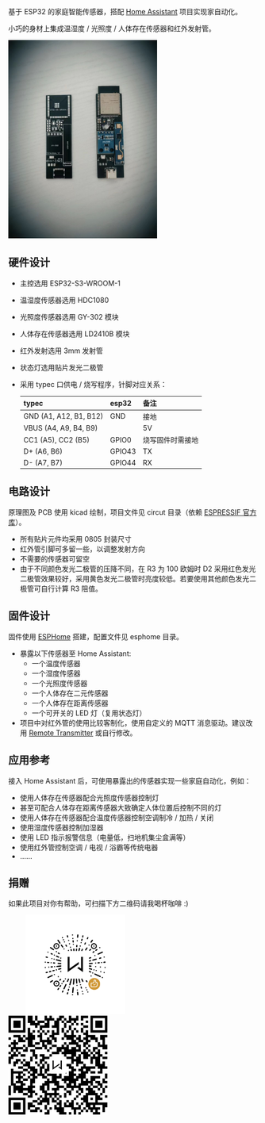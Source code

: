 基于 ESP32 的家庭智能传感器，搭配 [Home Assistant](https://www.home-assistant.io/) 项目实现家自动化。

小巧的身材上集成温湿度 / 光照度 / 人体存在传感器和红外发射管。

<img src="pic/pic.jpeg" width="300"/>

## 硬件设计
* 主控选用 ESP32-S3-WROOM-1
* 温湿度传感器选用 HDC1080
* 光照度传感器选用 GY-302 模块
* 人体存在传感器选用 LD2410B 模块
* 红外发射选用 3mm 发射管
* 状态灯选用贴片发光二极管
* 采用 typec 口供电 / 烧写程序，针脚对应关系：

    | typec | esp32 | 备注 |
    |---|---|---|
    | GND (A1, A12, B1, B12) | GND | 接地 |
    | VBUS (A4, A9, B4, B9) | | 5V |
    | CC1 (A5), CC2 (B5) | GPIO0 | 烧写固件时需接地 |
    | D+ (A6, B6) | GPIO43 | TX |
    | D- (A7, B7) | GPIO44 | RX |

## 电路设计
原理图及 PCB 使用 kicad 绘制，项目文件见 circut 目录（依赖 [ESPRESSIF 官方库](https://github.com/espressif/kicad-libraries)）。

* 所有贴片元件均采用 0805 封装尺寸
* 红外管引脚可多留一些，以调整发射方向
* 不需要的传感器可留空
* 由于不同颜色发光二极管的压降不同，在 R3 为 100 欧姆时 D2 采用红色发光二极管效果较好，采用黄色发光二极管时亮度较低。若要使用其他颜色发光二极管可自行计算 R3 阻值。

## 固件设计
固件使用 [ESPHome](https://esphome.io/) 搭建，配置文件见 esphome 目录。

* 暴露以下传感器至 Home Assistant:
    * 一个温度传感器
    * 一个湿度传感器
    * 一个光照度传感器
    * 一个人体存在二元传感器
    * 一个人体存在距离传感器
    * 一个可开关的 LED 灯（复用状态灯）
* 项目中对红外管的使用比较客制化，使用自定义的 MQTT 消息驱动。建议改用 [Remote Transmitter](https://esphome.io/components/remote_transmitter.html) 或自行修改。

## 应用参考
接入 Home Assistant 后，可使用暴露出的传感器实现一些家庭自动化，例如：
* 使用人体存在传感器配合光照度传感器控制灯
* 甚至可配合人体存在距离传感器大致确定人体位置后控制不同的灯
* 使用人体存在传感器配合温度传感器控制空调制冷 / 加热 / 关闭
* 使用湿度传感器控制加湿器
* 使用 LED 指示报警信息（电量低，扫地机集尘盒满等）
* 使用红外管控制空调 / 电视 / 浴霸等传统电器
* ……

## 捐赠
如果此项目对你有帮助，可扫描下方二维码请我喝杯咖啡 :)

&nbsp;&nbsp;&nbsp;&nbsp;&nbsp;&nbsp;&nbsp;&nbsp; <img src="donate/wechat.png" width="200" title="使用微信扫一扫" /> &nbsp;&nbsp;&nbsp;&nbsp;&nbsp;&nbsp;&nbsp;&nbsp;&nbsp;&nbsp;&nbsp;&nbsp;&nbsp;&nbsp;&nbsp;&nbsp; <img src="donate/alipay.png" width="200" title="使用支付宝扫一扫" />
